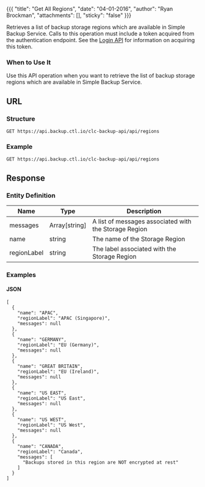 {{{
  "title": "Get All Regions",
  "date": "04-01-2016",
  "author": "Ryan Brockman",
  "attachments": [],
  "sticky": "false"
}}}

Retrieves a list of backup storage regions which are available in Simple Backup Service. Calls to this operation must include a token acquired from the authentication endpoint. See the [Login API](../Authentication/login.md) for information on acquiring this token.

### When to Use It

Use this API operation when you want to retrieve the list of backup storage regions which are available in Simple Backup Service.

## URL

### Structure

    GET https://api.backup.ctl.io/clc-backup-api/api/regions

### Example

    GET https://api.backup.ctl.io/clc-backup-api/api/regions


## Response

### Entity Definition

| Name | Type | Description |
| --- | --- | --- |
| messages | Array[string] | A list of messages associated with the Storage Region |
| name | string | The name of the Storage Region |
| regionLabel | string | The label associated with the Storage Region |


### Examples

#### JSON

    [
      {
        "name": "APAC",
        "regionLabel": "APAC (Singapore)",
        "messages": null
      },
      {
        "name": "GERMANY",
        "regionLabel": "EU (Germany)",
        "messages": null
      },
      {
        "name": "GREAT BRITAIN",
        "regionLabel": "EU (Ireland)",
        "messages": null
      },
      {
        "name": "US EAST",
        "regionLabel": "US East",
        "messages": null
      },
      {
        "name": "US WEST",
        "regionLabel": "US West",
        "messages": null
      },
      {
        "name": "CANADA",
        "regionLabel": "Canada",
        "messages": [
          "Backups stored in this region are NOT encrypted at rest"
        ]
      }
    ]
